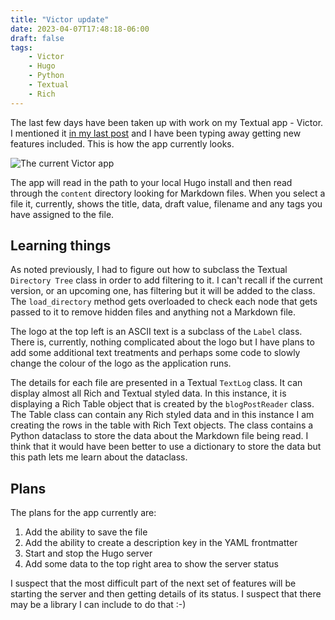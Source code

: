 ```yaml
---
title: "Victor update"
date: 2023-04-07T17:48:18-06:00
draft: false
tags:
    - Victor
    - Hugo
    - Python
    - Textual
    - Rich
---
```


The last few days have been taken up with work on my Textual app - Victor. I mentioned it [in my last post](/posts/pycharm/) and I have been typing away getting new features included. This is how the app currently looks.

![The current Victor app](/images/victorupdate.jpg)

The app will read in the path to your local Hugo install and then read through the `content` directory looking for Markdown files. When you select a file it, currently, shows the title, data, draft value, filename and any tags you have assigned to the file. 

## Learning things

As noted previously, I had to figure out how to subclass the Textual `Directory Tree` class in order to add filtering to it. I can't recall if the current version, or an upcoming one, has filtering but it will be added to the class. The `load_directory` method gets overloaded to check each node that gets passed to it to remove hidden files and anything not a Markdown file.

The logo at the top left is an ASCII text is a subclass of the `Label` class. There is, currently, nothing complicated about the logo but I have plans to add some additional text treatments and perhaps some code to slowly change the colour of the logo as the application runs. 

The details for each file are presented in a Textual `TextLog` class. It can display almost all Rich and Textual styled data. In this instance, it is displaying a Rich Table object that is created by the `blogPostReader` class. The Table class can contain any Rich styled data and in this instance I am creating the rows in the table with Rich Text objects.  The class contains a Python dataclass to store the data about the Markdown file being read. I think that it would have been better to use a dictionary to store the data but this path lets me learn about the dataclass. 

## Plans

The plans for the app currently are:

1. Add the ability to save the file 
2. Add the ability to create a description key in the YAML frontmatter
3. Start and stop the Hugo server
4. Add some data to the top right area to show the server status

I suspect that the most difficult part of the next set of features will be starting the server and then getting details of its status. I suspect that there may be a library I can include to do that :-)

